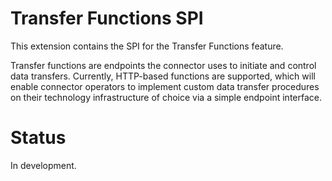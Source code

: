 # Transfer Functions SPI

This extension contains the SPI for the Transfer Functions feature. 

Transfer functions are endpoints the connector uses to initiate and control data transfers. Currently, HTTP-based functions are supported, which will enable connector operators to 
implement custom data transfer procedures on their technology infrastructure of choice via a simple endpoint interface.

# Status

In development. 

